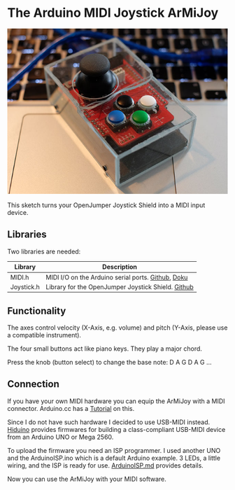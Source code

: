 # The Arduino MIDI Joystick ArMiJoy

![ArMiJoy](./images/armijoy.jpg)

This sketch turns your OpenJumper Joystick Shield into a MIDI input device.


## Libraries

Two libraries are needed:

Library    | Description
---------  | ----------
MIDI.h     | MIDI I/O on the Arduino serial ports. [Github](https://github.com/FortySevenEffects/arduino_midi_library/releases/tag/4.2), [Doku](http://arduinomidilib.fortyseveneffects.com/index.html)
Joystick.h | Library for the OpenJumper Joystick Shield. [Github](https://github.com/hnauen/Arduino)

 
## Functionality

The axes control velocity (X-Axis, e.g. volume) and pitch (Y-Axis, please use a compatible instrument).

The four small buttons act like piano keys. They play a major chord.

Press the knob (button select) to change the base note: D A G D A G ...


## Connection

If you have your own MIDI hardware you can equip the ArMiJoy with a MIDI connector. Arduino.cc has a [Tutorial](http://www.arduino.cc/en/Tutorial/Midi) on this.

Since I do not have such hardware I decided to use USB-MIDI instead. [Hiduino](https://github.com/ddiakopoulos/hiduino) provides firmwares for building a class-compliant USB-MIDI device from an Arduino UNO or Mega 2560. 

To upload the firmware you need an ISP programmer. I used another UNO and the ArduinoISP.ino which is a default Arduino example. 3 LEDs, a little wiring, and the ISP is ready for use. [ArduinoISP.md](../ArduinoISP.md) provides details.

Now you can use the ArMiJoy with your MIDI software. 


